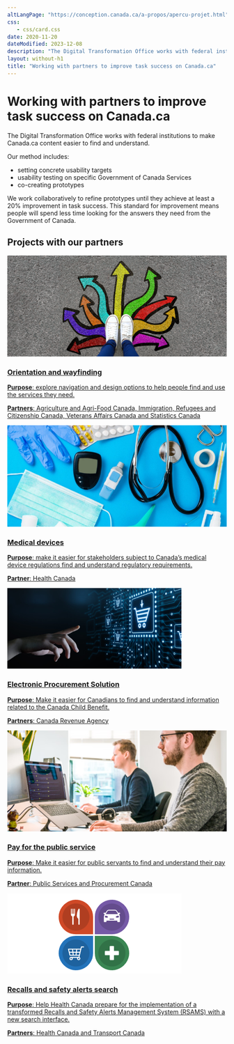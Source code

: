 ```yaml
---
altLangPage: "https://conception.canada.ca/a-propos/apercu-projet.html"
css:
   - css/card.css
date: 2020-11-20
dateModified: 2023-12-08
description: "The Digital Transformation Office works with federal institutions to make Canada.ca content easier to find and understand."
layout: without-h1
title: "Working with partners to improve task success on Canada.ca"
---
```

<h1 property="name headline" id="wb-cont" dir="ltr">Working with partners to improve task success on Canada.ca</h1>
<p>The Digital Transformation Office works with federal institutions to make Canada.ca content easier to find and understand.</p>
<p>Our method includes:</p>
<ul>
  <li>setting concrete usability targets</li>
  <li>usability testing on specific Government of Canada Services</li>
  <li>co-creating prototypes</li>
</ul>
<p>We work collaboratively to refine prototypes until they achieve at least a 20% improvement in task success.  This standard for improvement means people will spend less time looking for the answers they need from the Government of Canada.</p>
<h2>Projects with our partners</h2>
<div class="row wb-eqht mrgn-tp-md wb-eqht">
  <div class="col-xs-12 col-sm-6 col-md-4 mrgn-bttm-lg">
    <div class="card hght-inhrt">
      <img src="images/2022-12-21.png" class="img-responsive" alt="">
      <div class="card-container"><a href="project-01.html">
        <h3>Orientation and wayfinding</h3>
        <p class="mrn-tp-lg"><strong>Purpose</strong>: explore navigation and design options to help people find and use the services they need.</p>
        <p><strong>Partners</strong>: Agriculture and Agri-Food Canada, Immigration, Refugees and Citizenship Canada, Veterans Affairs Canada and Statistics Canada</p>
        </a></div>
    </div>
  </div>
  <div class="col-xs-12 col-sm-6 col-md-4 mrgn-bttm-lg">
    <div class="card hght-inhrt">
      <img src="images/medical.png" class="img-responsive" alt="">
      <div class="card-container"><a href="project-02.html">
        <h3>Medical devices</h3>
        <p><strong>Purpose</strong>: make it easier for stakeholders subject to Canada’s medical device regulations find and understand regulatory requirements.</p>
        <p><strong>Partner</strong>: Health Canada</p>
        </a></div>
    </div>
  </div>
  <div class="col-xs-12 col-sm-6 col-md-4 mrgn-bttm-lg">
    <div class="card hght-inhrt">
      <img src="images/procurement.png" class="img-responsive" alt="">
      <div class="card-container"><a href="project-03.html">
        <h3>Electronic Procurement Solution</h3>
        <p><strong>Purpose</strong>: Make it easier for Canadians to find and understand information related to the Canada Child Benefit.</p>
        <p><strong>Partners</strong>: Canada Revenue Agency</p>
        </a></div>
    </div>
  </div>
  <div class="col-xs-12 col-sm-6 col-md-4 mrgn-bttm-lg">
    <div class="card hght-inhrt">
      <img src="images/pay.png" class="img-responsive" alt="">
      <div class="card-container"><a href="project-04.html">
        <h3>Pay for the public service</h3>
        <p><strong>Purpose</strong>: Make it easier for public servants to find and understand their pay information.</p>
        <p><strong>Partner</strong>: Public Services and Procurement Canada</p>
        </a></div>
    </div>
  </div>
  <div class="col-xs-12 col-sm-6 col-md-4 mrgn-bttm-lg">
    <div class="card hght-inhrt">
      <img src="images/recall.png" class="img-responsive" alt="">
      <div class="card-container"><a href="project-05.html">
        <h3>Recalls and safety alerts search</h3>
        <p><strong>Purpose</strong>: Help Health Canada prepare for the implementation of a transformed Recalls and Safety Alerts Management System (RSAMS) with a new search interface.</p>
        <p><strong>Partners</strong>: Health Canada and Transport Canada</p>
        </a></div>
    </div>
  </div>
</div>
